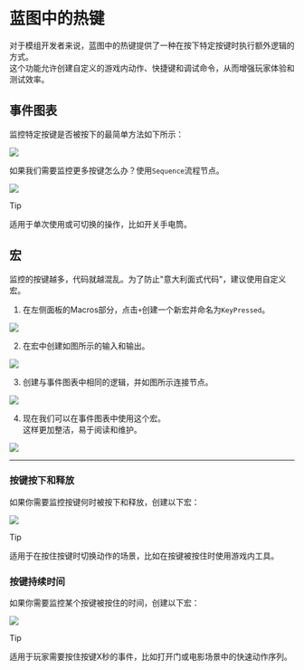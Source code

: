 # 蓝图中的热键
对于模组开发者来说，蓝图中的热键提供了一种在按下特定按键时执行额外逻辑的方式。<br> 
这个功能允许创建自定义的游戏内动作、快捷键和调试命令，从而增强玩家体验和测试效率。

## 事件图表
监控特定按键是否被按下的最简单方法如下所示：

![](/Media/HotKeys/1.png)


如果我们需要监控更多按键怎么办？使用`Sequence`流程节点。

![](/Media/HotKeys/2.png)

> [!TIP]
> 适用于单次使用或可切换的操作，比如开关手电筒。

## 宏
监控的按键越多，代码就越混乱。为了防止"意大利面式代码"，建议使用自定义宏。

1. 在左侧面板的Macros部分，点击`+`创建一个新宏并命名为`KeyPressed`。

![](/Media/HotKeys/3.png)

2. 在宏中创建如图所示的输入和输出。

![](/Media/HotKeys/4.png)

3. 创建与事件图表中相同的逻辑，并如图所示连接节点。

![](/Media/HotKeys/5.png)

4. 现在我们可以在事件图表中使用这个宏。<br>
这样更加整洁，易于阅读和维护。

![](/Media/HotKeys/6.png)

<hr>

### 按键按下和释放
如果你需要监控按键何时被按下和释放，创建以下宏：

![](/Media/HotKeys/7.png)

> [!TIP]
> 适用于在按住按键时切换动作的场景，比如在按键被按住时使用游戏内工具。

### 按键持续时间
如果你需要监控某个按键被按住的时间，创建以下宏：

![](/Media/HotKeys/8.png)

> [!TIP]
> 适用于玩家需要按住按键X秒的事件，比如打开门或电影场景中的快速动作序列。